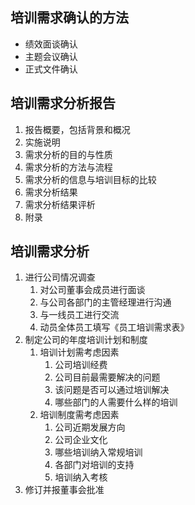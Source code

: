 ## 培训需求确认的方法
- 绩效面谈确认
- 主题会议确认
- 正式文件确认
## 培训需求分析报告
1. 报告概要，包括背景和概况
2. 实施说明
3. 需求分析的目的与性质
4. 需求分析的方法与流程
5. 需求分析的信息与培训目标的比较
6. 需求分析结果
7. 需求分析结果评析
8. 附录
## 培训需求分析
1. 进行公司情况调查
	1. 对公司董事会成员进行面谈
	2. 与公司各部门的主管经理进行沟通
	3. 与一线员工进行交流
	4. 动员全体员工填写《员工培训需求表》
2. 制定公司的年度培训计划和制度
	1. 培训计划需考虑因素
		1. 公司培训经费
		2. 公司目前最需要解决的问题
		3. 该问题是否可以通过培训解决
		4. 哪些部门的人需要什么样的培训
	2. 培训制度需考虑因素
		1. 公司近期发展方向
		2. 公司企业文化
		3. 哪些培训纳入常规培训
		4. 各部门对培训的支持
		5. 培训纳入考核
3. 修订并报董事会批准